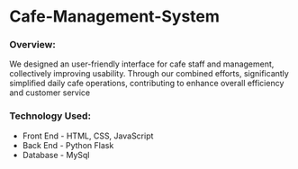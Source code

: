 # Cafe-Management-System

### Overview:
We designed an user-friendly interface for cafe staff and management, collectively improving usability. Through our combined efforts, significantly simplified daily cafe operations, contributing to enhance overall efficiency and customer service

### Technology Used:
* Front End - HTML, CSS, JavaScript
* Back End - Python Flask
* Database - MySql
